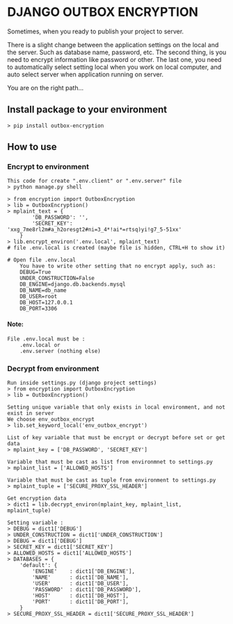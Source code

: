# DJANGO OUTBOX ENCRYPTION

Sometimes, when you ready to publish your project to server. 

There is a slight change between the application settings on the local and the server.
Such as database name, password, etc.
The second thing, is you need to encrypt information like password or other.
The last one, you need to automatically select setting local when you work on local computer, and auto select server when application running on server.

You are on the right path...


## Install package to your environment
    > pip install outbox-encryption

## How to use 

### Encrypt to environment
    This code for create ".env.client" or ".env.server" file    
    > python manage.py shell

    > from encryption import OutboxEncryption
    > lib = OutboxEncryption()
    > mplaint_text = {
            'DB_PASSWORD': '',
            'SECRET_KEY': 'xxg_7me8rl2m#a_h2oresgt2#ni=3_4*!ai*=rtsq)yi!g7_5-51xx'
        }
    > lib.encrypt_environ('.env.local', mplaint_text)
    # file .env.local is created (maybe file is hidden, CTRL+H to show it)

    # Open file .env.local
        You have to write other setting that no encrypt apply, such as:
        DEBUG=True
        UNDER_CONSTRUCTION=False
        DB_ENGINE=django.db.backends.mysql
        DB_NAME=db_name
        DB_USER=root
        DB_HOST=127.0.0.1
        DB_PORT=3306

#### Note:
    File .env.local must be :
        .env.local or
        .env.server (nothing else)

### Decrypt from environment 
    Run inside settings.py (django project settings)            
    > from encryption import OutboxEncryption
    > lib = OutboxEncryption()

    Setting unique variable that only exists in local environment, and not exist in server 
    We choose env_outbox_encrypt
    > lib.set_keyword_local('env_outbox_encrypt')

    List of key variable that must be encrypt or decrypt before set or get data
    > mplaint_key = ['DB_PASSWORD', 'SECRET_KEY']

    Variable that must be cast as list from environmnet to settings.py
    > mplaint_list = ['ALLOWED_HOSTS']

    Variable that must be cast as tuple from environment to settings.py
    > mplaint_tuple = ['SECURE_PROXY_SSL_HEADER']

    Get encryption data
    > dict1 = lib.decrypt_environ(mplaint_key, mplaint_list, mplaint_tuple)

    Setting variable :
    > DEBUG = dict1['DEBUG']
    > UNDER_CONSTRUCTION = dict1['UNDER_CONSTRUCTION']
    > DEBUG = dict1['DEBUG']
    > SECRET_KEY = dict1['SECRET_KEY']
    > ALLOWED_HOSTS = dict1['ALLOWED_HOSTS']
    > DATABASES = {
        'default': {
            'ENGINE'    : dict1['DB_ENGINE'],
            'NAME'      : dict1['DB_NAME'],
            'USER'      : dict1['DB_USER'],
            'PASSWORD'  : dict1['DB_PASSWORD'],
            'HOST'      : dict1['DB_HOST'],
            'PORT'      : dict1['DB_PORT'],
        }
    > SECURE_PROXY_SSL_HEADER = dict1['SECURE_PROXY_SSL_HEADER']



    
    
